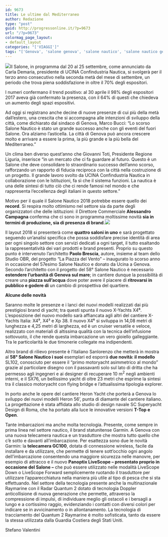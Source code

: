 ```yaml
---
id: 9673
title: Le ultime dal Mediterraneo
author: Redazione
type: "post"
guid: http://progressonline.it/?p=9673
url: "/?p=9673"
colormag_page_layout:
- default_layout
categories: "['VIAGGI']"
tags: "['Genova', 'salone genova', 'salone nautico', 'salone nautico genova', 'yatch']"
---
```


![](https://progressonline.it/wp-content/uploads/2018/09/ab02e396-592b-11e8-b12b-25e5d4b9f267_Salone-Nautico-20132-kGLF-U1110918709384jZ-1024x576@LaStampa.it_-1024x576.jpg)Il Salone, in programma dal 20 al 25 settembre, come annunciato da Carla Demaria, presidente di UCINA Confindustria Nautica, si svolgerà per il terzo anno consecutivo nella seconda metà del mese di settembre, un periodo che trova piena soddisfazione in oltre il 70% degli espositori.

I numeri confermano il trend positivo: al 30 aprile il 98% degli espositori 2017 aveva già confermato la presenza, con il 64% di questi che chiedeva un aumento degli spazi espositivi.

Ad oggi si registrano anche decine di nuove presenze di cui più della metà dall’estero, una crescita che si accompagna alle intenzioni di sviluppo della città, come dichiarato dal sindaco di Genova, Marco Bucci: “Lo scorso Salone Nautico è stato un grande successo anche con gli eventi del fuori Salone. Ora alziamo l’asticella. La città di Genova può ancora crescere molto e arrivare a essere la prima, la più grande e la più bella del Mediterraneo.”

Un clima ben diverso quest’anno che Giovanni Toti, Presidente Regione Liguria, inserisce “in un mercato che ci fa guardare al futuro. Questo è un Salone che deve consolidare lo straordinario successo dell’anno scorso, rafforzando un rapporto di fiducia reciproca con la città nella costruzione di un progetto. Il grande lavoro svolto da UCINA Confindustria Nautica in collaborazione con le Istituzioni, fa sì che il sistema funzioni. La nautica è una delle sintesi di tutto ciò che ci rende famosi nel mondo e che rappresenta l’eccellenza degli italiani in questo settore.”

Motivo per il quale il Salone Nautico 2018 potrebbe essere quello dei **record**. Si respira molto ottimismo nel settore sia da parte degli organizzatori che delle istituzioni: il Direttore Commerciale **Alessandro Campagna** conferma che ci sono in programma moltissime novità **sia in termini di produzione, sia di presenza di brand**.![](https://progressonline.it/wp-content/uploads/2018/09/Salone-Nautico-2012-15-300x225.jpg)

Il layout 2018 si presenterà come **quattro saloni in uno** e sarà progettato seguendo un’analisi specifica che possa soddisfare precise identità di area per ogni singolo settore con servizi dedicati a ogni target, il tutto esaltando la rappresentatività dei vari prodotti e brand presenti. Proprio su questo punto è intervenuto l’architetto **Paolo Brescia**, autore, insieme al team dello Studio OBR, del progetto “La Piazza del Vento” – inaugurato lo scorso anno in occasione del 57esimo Salone Nautico e donato da Ucina a Genova. Secondo l’architetto con il progetto del 58° Salone Nautico è necessario **estendere l’urbanità di Genova sul mare**; in cantiere dunque la possibilità di creare una **piazza sull’acqua** dove poter avere il piacere di **ritrovarsi in pubblico e godere di** un cambio di prospettiva del quartiere.

**Alcune delle novità**

Saranno molte le presenze e i lanci dei nuovi modelli realizzati dai più prestigiosi brand di yacht; tra questi spunta il nuovo X-Yachts X4⁶. L’esposizione del nuovo modello sarà affiancata agli altri del cantiere X-Yachts Italia: X4⁹, X4³ e Xp 38. Il nuovo X4⁶ si sviluppa in 14,08 metri di lunghezza e 4,25 metri di larghezza, ed è un cruiser versatile e veloce, realizzato con materiali di altissima qualità con la tecnica dell’infusione sottovuoto, il che rende questa imbarcazione un vero gioiello galleggiante. Tra le particolarità le due timonerie collegate ma indipendenti.

Altro brand di rilievo presente è l’italiano Sanlorenzo che metterà in mostra al **58° Salone Nautico i suoi** esemplari ed esporrà **due novità: il modello** SL102, conosciuto per essere il “primo motoryacht asimmetrico al mondo” grazie al particolare disegno con il passavanti solo sul lato di dritta che ha permesso agli ingegneri e ai designer di recuperare 10 m<sup>2</sup> negli ambienti interni, e il SX76, un bellissimo yacht di oltre 23 metri che esprime la sintesi tra il classico motoryacht con flying bridge e l’attualissima tipologia explorer.

In porto anche le opere del cantiere Heron Yacht che porterà a Genova lo sviluppo dei nuovi modelli Heron 56’, punta di diamante del cantiere italiano. La progettazione è stata affidata allo studio di design navale SC Superyacht Design di Roma, che ha portato alla luce le innovative versioni **T-Top e Open**.

Tante imbarcazioni ma anche molta tecnologia. Presente, come sempre in prima linea nel settore nautico, il brand statunitense Garmin. A Genova con una nuova telecamera nautica e un trasduttore che mostra tutto quello che c’è sotto e davanti all’imbarcazione. Per esattezza sono due le novità Garmin: la **telecamera GC100**, dotata di connessione wireless, facile da installare e da utilizzare, che permette di tenere sott’occhio ogni angolo dell’imbarcazione consentendo una maggiore sicurezza nelle manovre, per esempio di attracco e il nuovo **Panoptix LiveScope – presentato proprio in occasione del Salone –** che può essere utilizzato nelle modalità LiveScope Down o LiveScope Forward semplicemente ruotando il trasduttore per utilizzare l’apparecchiatura nella maniera più utile al tipo di pesca che si sta effettuando. Nel settore della tecnologia presente anche la multinazionale Raymarine con il Radar Quantum 2 dotato di tecnologia Doppler anticollisione di nuova generazione che permette, attraverso la compressione di impulsi, di individuare meglio gli ostacoli e i bersagli a lungo e a cortissimo raggio, evidenziando i contatti con diversi colori per indicare se in avvicinamento o in allontanamento. La tecnologia di tracciamento del Quantum 2 Raymarine è molto sofisticata, tanto da essere la stessa utilizzata dalla Guardia Costiera degli Stati Uniti.

Stefano Valentini